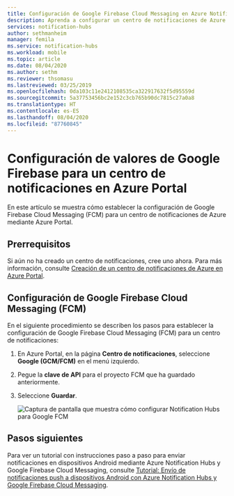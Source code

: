 ```yaml
---
title: Configuración de Google Firebase Cloud Messaging en Azure Notification Hubs | Microsoft Docs
description: Aprenda a configurar un centro de notificaciones de Azure con la configuración de Google Firebase Cloud Messaging.
services: notification-hubs
author: sethmanheim
manager: femila
ms.service: notification-hubs
ms.workload: mobile
ms.topic: article
ms.date: 08/04/2020
ms.author: sethm
ms.reviewer: thsomasu
ms.lastreviewed: 03/25/2019
ms.openlocfilehash: 0da103c11e2412108535ca322917632f5d95559d
ms.sourcegitcommit: 5a37753456bc2e152c3cb765b90dc7815c27a0a8
ms.translationtype: HT
ms.contentlocale: es-ES
ms.lasthandoff: 08/04/2020
ms.locfileid: "87760845"
---
```

# <a name="configure-google-firebase-settings-for-a-notification-hub-in-the-azure-portal"></a>Configuración de valores de Google Firebase para un centro de notificaciones en Azure Portal

En este artículo se muestra cómo establecer la configuración de Google Firebase Cloud Messaging (FCM) para un centro de notificaciones de Azure mediante Azure Portal.  

## <a name="prerequisites"></a>Prerrequisitos

Si aún no ha creado un centro de notificaciones, cree uno ahora. Para más información, consulte [Creación de un centro de notificaciones de Azure en Azure Portal](create-notification-hub-portal.md).

## <a name="configure-google-firebase-cloud-messaging-fcm"></a>Configuración de Google Firebase Cloud Messaging (FCM)

En el siguiente procedimiento se describen los pasos para establecer la configuración de Google Firebase Cloud Messaging (FCM) para un centro de notificaciones:

1. En Azure Portal, en la página **Centro de notificaciones**, seleccione **Google (GCM/FCM)** en el menú izquierdo.
2. Pegue la **clave de API** para el proyecto FCM que ha guardado anteriormente.
3. Seleccione **Guardar**.

   ![Captura de pantalla que muestra cómo configurar Notification Hubs para Google FCM](./media/notification-hubs-android-push-notification-google-fcm-get-started/fcm-server-key.png)

## <a name="next-steps"></a>Pasos siguientes

Para ver un tutorial con instrucciones paso a paso para enviar notificaciones en dispositivos Android mediante Azure Notification Hubs y Google Firebase Cloud Messaging, consulte [Tutorial: Envío de notificaciones push a dispositivos Android con Azure Notification Hubs y Google Firebase Cloud Messaging](notification-hubs-android-push-notification-google-fcm-get-started.md).
